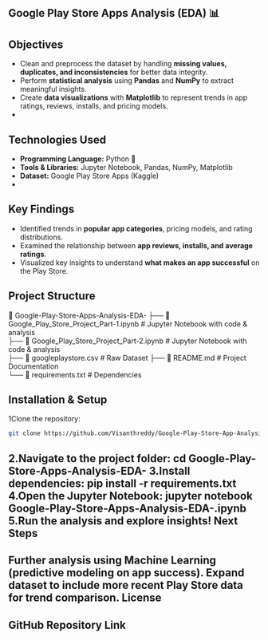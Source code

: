 Google Play Store Apps Analysis (EDA) 📊
--------------------------------------------------------------------------------------------------------------------------------------------------------------------
## Objectives  
- Clean and preprocess the dataset by handling **missing values, duplicates, and inconsistencies** for better data integrity.  
- Perform **statistical analysis** using **Pandas** and **NumPy** to extract meaningful insights.  
- Create **data visualizations** with **Matplotlib** to represent trends in app ratings, reviews, installs, and pricing models.
- 
## Technologies Used  
- **Programming Language:** Python 🐍  
- **Tools & Libraries:** Jupyter Notebook, Pandas, NumPy, Matplotlib  
- **Dataset:** Google Play Store Apps (Kaggle)
- 
## Key Findings  
- Identified trends in **popular app categories**, pricing models, and rating distributions.  
- Examined the relationship between **app reviews, installs, and average ratings**.  
- Visualized key insights to understand **what makes an app successful** on the Play Store.  

## Project Structure  
📂 Google-Play-Store-Apps-Analysis-EDA- 
 ├── 📄 Google_Play_Store_Project_Part-1.ipynb  # Jupyter Notebook with code & analysis  
 ├── 📄 Google_Play_Store_Project_Part-2.ipynb  # Jupyter Notebook with code & analysis   
 ├── 📄 googleplaystore.csv  # Raw Dataset
 ├── 📄 README.md  #  Project Documentation  
 └── 📄 requirements.txt  # Dependencies  

Installation & Setup
-----------------------------------------------------------------------------------------------------------------------------------------------------------------
1Clone the repository:  
   ```bash
 git clone https://github.com/Visanthreddy/Google-Play-Store-App-Analysis-EDA.git
 ```
2.Navigate to the project folder:
  cd Google-Play-Store-Apps-Analysis-EDA-
  3.Install dependencies:
  pip install -r requirements.txt
  4.Open the Jupyter Notebook:
  jupyter notebook Google-Play-Store-Apps-Analysis-EDA-.ipynb
  5.Run the analysis and explore insights!
Next Steps
-----------------------------------------------------------------------------------------------------------------------------------------------------
Further analysis using Machine Learning (predictive modeling on app success).
Expand dataset to include more recent Play Store data for trend comparison.
License
-----------------------------------------------------------------------------------------------------------------------------------------------------------
GitHub Repository Link
--------------------------------------------------------------------------------------------------------------------------------------------
